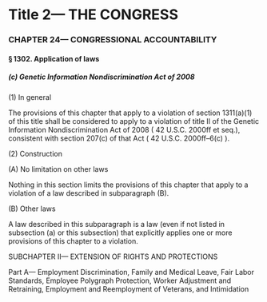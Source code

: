 
# Title 2— THE CONGRESS
### CHAPTER 24— CONGRESSIONAL ACCOUNTABILITY
#### § 1302. Application of laws
##### (c) Genetic Information Nondiscrimination Act of 2008

(1) In general

The provisions of this chapter that apply to a violation of section 1311(a)(1) of this title shall be considered to apply to a violation of title II of the Genetic Information Nondiscrimination Act of 2008 ( 42 U.S.C. 2000ff et seq.), consistent with section 207(c) of that Act ( 42 U.S.C. 2000ff–6(c) ).

(2) Construction

(A) No limitation on other laws

Nothing in this section limits the provisions of this chapter that apply to a violation of a law described in subparagraph (B).

(B) Other laws

A law described in this subparagraph is a law (even if not listed in subsection (a) or this subsection) that explicitly applies one or more provisions of this chapter to a violation.

SUBCHAPTER II— EXTENSION OF RIGHTS AND PROTECTIONS

Part A— Employment Discrimination, Family and Medical Leave, Fair Labor Standards, Employee Polygraph Protection, Worker Adjustment and Retraining, Employment and Reemployment of Veterans, and Intimidation
